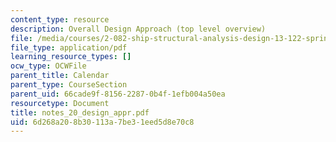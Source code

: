 ```yaml
---
content_type: resource
description: Overall Design Approach (top level overview)
file: /media/courses/2-082-ship-structural-analysis-design-13-122-spring-2003/6d268a208b30113a7be31eed5d8e70c8_notes_20_design_appr.pdf
file_type: application/pdf
learning_resource_types: []
ocw_type: OCWFile
parent_title: Calendar
parent_type: CourseSection
parent_uid: 66cade9f-8156-2287-0b4f-1efb004a50ea
resourcetype: Document
title: notes_20_design_appr.pdf
uid: 6d268a20-8b30-113a-7be3-1eed5d8e70c8
---
```

